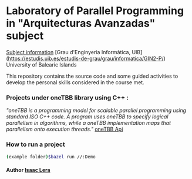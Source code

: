 #  Laboratory of Parallel Programming in "Arquitecturas Avanzadas" subject

[Subject information](https://estudis.uib.es/es/estudis-de-grau/grau/informatica/GIN2-P/)
[Grau d'Enginyeria Informàtica, UIB] (https://estudis.uib.es/estudis-de-grau/grau/informatica/GIN2-P/)
University of Balearic Islands

This repository contains the source code and some guided activities to develop the personal skills considered in the course met.

### Projects under oneTBB library using C++ :

*"oneTBB is a programming model for scalable parallel programming using standard ISO C++ code. A program uses oneTBB to specify logical parallelism in algorithms, while a oneTBB implementation maps that parallelism onto execution threads."* [oneTBB Api](https://oneapi-src.github.io/oneAPI-spec/elements/oneTBB/source/nested-index.html)

### How to run a project

```bash
(example folder)$bazel run //:Demo
```

#### Author [Isaac Lera](https://personal.uib.es/isaac.lera)
